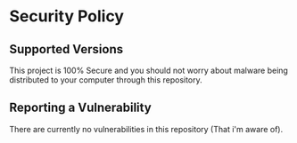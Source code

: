 # Security Policy

## Supported Versions

This project is 100% Secure and you should not worry about malware being distributed to your computer through this repository.

## Reporting a Vulnerability

There are currently no vulnerabilities in this repository (That i'm aware of).
